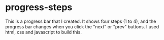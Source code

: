 # progress-steps
This is a progress bar that I created. It shows four steps (1 to 4), and the progress bar changes when you click the "next" or "prev" buttons. I used html, css and javascript to build this.
